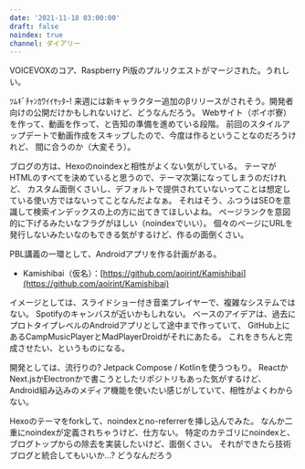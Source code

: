 ```yaml
---
date: '2021-11-18 03:00:00'
draft: false
noindex: true
channel: ダイアリー
---
```


VOICEVOXのコア、Raspberry Pi版のプルリクエストがマージされた。うれしい。

ﾂﾑｷﾞﾁｬﾝｶﾜｲｲﾔｯﾀｰ!
来週には新キャラクター追加のβリリースがされそう。開発者向けの公開だけかもしれないけど、どうなんだろう。
Webサイト（ボイボ寮）を作って、動画を作って、と告知の準備を進めている段階。
前回のスタイルアップデートで動画作成をスキップしたので、今度は作るということなのだろうけれど、
間に合うのか（大変そう）。

ブログの方は、Hexoのnoindexと相性がよくない気がしている。
テーマがHTMLのすべてを決めていると思うので、テーマ次第になってしまうのだけれど、
カスタム面倒くさいし、デフォルトで提供されていないってことは想定している使い方ではないってことなんだよなぁ。
それはそう、ふつうはSEOを意識して検索インデックスの上の方に出てきてほしいよね。
ページランクを意図的に下げるみたいなフラグがほしい（noindexでいい）。
個々のページにURLを発行しないみたいなのもできる気がするけど、作るの面倒くさい。

PBL講義の一環として、Androidアプリを作る計画がある。

- Kamishibai（仮名）：[https://github.com/aoirint/Kamishibai](https://github.com/aoirint/Kamishibai)

イメージとしては、スライドショー付き音楽プレイヤーで、複雑なシステムではない。
Spotifyのキャンバスが近いかもしれない。
ベースのアイデアは、過去にプロトタイプレベルのAndroidアプリとして途中まで作っていて、
GitHub上にあるCampMusicPlayerとMadPlayerDroidがそれにあたる。
これをきちんと完成させたい、というものになる。

開発としては、流行りの? Jetpack Compose / Kotlinを使うつもり。
ReactかNext.jsかElectronかで書こうとしたリポジトリもあった気がするけど、
Android組み込みのメディア機能を使いたい感じがしていて、相性がよくわからない。


Hexoのテーマをforkして、noindexとno-referrerを挿し込んでみた。
なんか二重にnoindexが定義されちゃうけど、仕方ない。
特定のカテゴリにnoindexと、ブログトップからの除去を実装したいけど、面倒くさい。
それができたら技術ブログと統合してもいいか...? どうなんだろう

